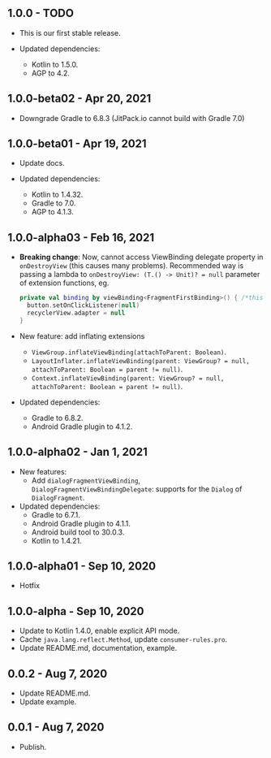## 1.0.0 - TODO

-   This is our first stable release.

-   Updated dependencies:
    -   Kotlin to 1.5.0.
    -   AGP to 4.2.

## 1.0.0-beta02 - Apr 20, 2021

-   Downgrade Gradle to 6.8.3 (JitPack.io cannot build with Gradle 7.0)

## 1.0.0-beta01 - Apr 19, 2021

-   Update docs.

-   Updated dependencies:
    -   Kotlin to 1.4.32.
    -   Gradle to 7.0.
    -   AGP to 4.1.3.

## 1.0.0-alpha03 - Feb 16, 2021
-   **Breaking change**: Now, cannot access ViewBinding delegate property in `onDestroyView` (this causes many problems).
    Recommended way is passing a lambda to `onDestroyView: (T.() -> Unit)? = null` parameter of extension functions, eg.

    ```kotlin
    private val binding by viewBinding<FragmentFirstBinding>() { /*this: FragmentFirstBinding*/
      button.setOnClickListener(null)
      recyclerView.adapter = null
    }
    ```
-   New feature: add inflating extensions
    -   `ViewGroup.inflateViewBinding(attachToParent: Boolean)`.
    -   `LayoutInflater.inflateViewBinding(parent: ViewGroup? = null, attachToParent: Boolean = parent != null)`.
    -   `Context.inflateViewBinding(parent: ViewGroup? = null, attachToParent: Boolean = parent != null)`.
-   Updated dependencies:
    -   Gradle to 6.8.2.
    -   Android Gradle plugin to 4.1.2.

## 1.0.0-alpha02 - Jan 1, 2021
-   New features:
    -   Add `dialogFragmentViewBinding`, `DialogFragmentViewBindingDelegate`: supports for the `Dialog` of `DialogFragment`.
-   Updated dependencies:
    -   Gradle to 6.7.1.
    -   Android Gradle plugin to 4.1.1.
    -   Android build tool to 30.0.3.
    -   Kotlin to 1.4.21.

## 1.0.0-alpha01 - Sep 10, 2020

*   Hotfix

## 1.0.0-alpha - Sep 10, 2020

*   Update to Kotlin 1.4.0, enable explicit API mode.
*   Cache `java.lang.reflect.Method`, update `consumer-rules.pro`.
*   Update README.md, documentation, example.

## 0.0.2 - Aug 7, 2020

*   Update README.md.
*   Update example.

## 0.0.1 - Aug 7, 2020

*   Publish.
